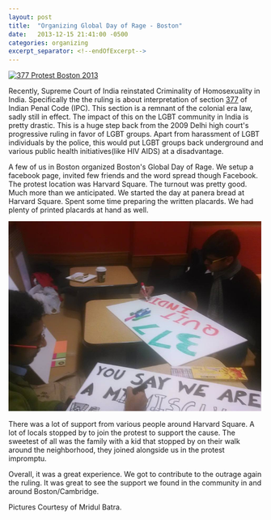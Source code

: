 ```yaml
---
layout: post
title:  "Organizing Global Day of Rage - Boston"
date:   2013-12-15 21:41:00 -0500
categories: organizing
excerpt_separator: <!--endOfExcerpt-->
---
```


<a data-flickr-embed="true"  href="https://www.flickr.com/photos/140593900@N05/albums/72157666323442572" title="377 Protest Boston 2013"><img src="https://farm2.staticflickr.com/1607/26083465845_90396292e1_z.jpg" width="640" height="360" alt="377 Protest Boston 2013"></a><script async src="//embedr.flickr.com/assets/client-code.js" charset="utf-8"></script>

<!--
<div id="fb-root"></div>
<script>(function(d, s, id) {
  var js, fjs = d.getElementsByTagName(s)[0];
  if (d.getElementById(id)) return;
  js = d.createElement(s); js.id = id;
  js.src = "//connect.facebook.net/en_US/sdk.js#xfbml=1&version=v2.5";
  fjs.parentNode.insertBefore(js, fjs);
}(document, 'script', 'facebook-jssdk'));</script>

<div class="fb-post" data-href="https://www.facebook.com/events/547260875364568/permalink/548845778539411/" data-width="500"><div class="fb-xfbml-parse-ignore"><blockquote cite="https://www.facebook.com/events/547260875364568/permalink/548845778539411/">Posted by <a href="#" role="button">Mridul Batra</a> on&nbsp;<a href="https://www.facebook.com/events/547260875364568/permalink/548845778539411/">Sunday, December 15, 2013</a></blockquote></div></div>
-->

Recently, Supreme Court of India reinstated Criminality of Homosexuality in India. Specifically the the ruling is about interpretation of section [377](https://www.wikiwand.com/en/Section_377_of_the_Indian_Penal_Code "377") of Indian Penal Code (IPC). This section is a remnant of the colonial era law, sadly still in effect. The impact of this on the LGBT community in India is pretty drastic. This is a huge step back from the 2009 Delhi high court's progressive ruling in favor of LGBT groups. Apart from harassment of LGBT individuals by the police, this would put LGBT groups back underground and various public health initiatives(like HIV AIDS) at a disadvantage.


A few of us in Boston organized Boston's Global Day of Rage. <!--endOfExcerpt--> We setup a facebook page, invited few friends and the word spread though Facebook. The protest location was Harvard Square. The turnout was pretty good. Much more than we anticipated. We started the day at panera bread at Harvard Square. Spent some time preparing the written placards. We had plenty of printed placards at hand as well.

<img src="/assets/377placards.jpg" width="500px" alt="Preparing placards"/>

There was a lot of support from various people around Harvard Square. A lot of locals stopped by to join the protest to support the cause. The sweetest of all was the family with a kid that stopped by on their walk around the neighborhood, they joined alongside us in the protest impromptu.  

Overall, it was a great experience. We got to contribute to the outrage again the ruling. It was great to see the support we found in the community in and around Boston/Cambridge. 



Pictures Courtesy of Mridul Batra.